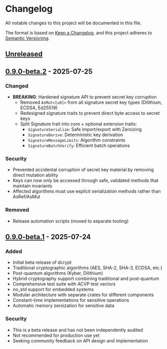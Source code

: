 # Changelog

All notable changes to this project will be documented in this file.

The format is based on [Keep a Changelog](https://keepachangelog.com/en/1.0.0/),
and this project adheres to [Semantic Versioning](https://semver.org/spec/v2.0.0.html).

## [Unreleased]

## [0.9.0-beta.2] - 2025-07-25

### Changed
- **BREAKING**: Hardened signature API to prevent secret key corruption
  - Removed `AsMut<[u8]>` from all signature secret key types (Dilithium, ECDSA, Ed25519)
  - Redesigned signature traits to prevent direct byte access to secret keys
  - Split Signature trait into core + optional extension traits:
    - `SignatureSerialize`: Safe import/export with Zeroizing
    - `SignatureDerive`: Deterministic key derivation
    - `SignatureMessageLimits`: Algorithm constraints
    - `SignatureBatchVerify`: Efficient batch operations

### Security
- Prevented accidental corruption of secret key material by removing direct mutation ability
- Keys can now only be accessed through safe, validated methods that maintain invariants
- Affected algorithms must use explicit serialization methods rather than AsRef/AsMut

### Removed
- Release automation scripts (moved to separate tooling)

## [0.9.0-beta.1] - 2025-07-24

### Added
- Initial beta release of dcrypt
- Traditional cryptographic algorithms (AES, SHA-2, SHA-3, ECDSA, etc.)
- Post-quantum algorithms (Kyber, Dilithium)
- Hybrid cryptography support combining traditional and post-quantum
- Comprehensive test suite with ACVP test vectors
- no_std support for embedded systems
- Modular architecture with separate crates for different components
- Constant-time implementations for sensitive operations
- Automatic memory zeroization for sensitive data

### Security
- This is a beta release and has not been independently audited
- Not recommended for production use yet
- Seeking community feedback on API design and implementation

[Unreleased]: https://github.com/DePINNetwork/dcrypt/compare/v0.9.0-beta.2...HEAD
[0.9.0-beta.2]: https://github.com/DePINNetwork/dcrypt/compare/v0.9.0-beta.1...v0.9.0-beta.2
[0.9.0-beta.1]: https://github.com/DePINNetwork/dcrypt/releases/tag/v0.9.0-beta.1